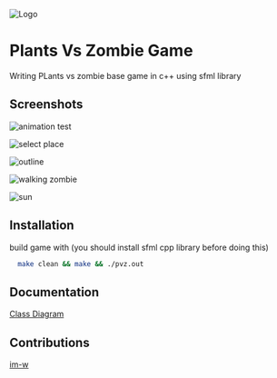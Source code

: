 ![Logo](https://github.com/im-w/Plants_Vs_Zombies_Game/blob/main/readme/Logo.jpg?raw=true)


# Plants Vs Zombie Game

Writing PLants vs zombie base game in c++ using sfml library


## Screenshots

![animation test](https://github.com/im-w/Plants_Vs_Zombies_Game/blob/main/readme/pvz-test-animation-screenshot.png?raw=true)

![select place](https://github.com/im-w/Plants_Vs_Zombies_Game/blob/main/readme/pvz-select-place-screenshot.png?raw=true)

![outline](https://github.com/im-w/Plants_Vs_Zombies_Game/blob/main/readme/pvz-outline-fullscreen-screenshot.png?raw=true)

![walking zombie](https://github.com/im-w/Plants_Vs_Zombies_Game/blob/main/readme/pvz-walking-zombie-screanshot.png?raw=true)

![sun](https://github.com/im-w/Plants_Vs_Zombies_Game/blob/main/readme/pvz-sun-screenshot.png?raw=true)
## Installation

build game with (you should install sfml cpp library before doing this)

```bash
  make clean && make && ./pvz.out
```
    
## Documentation

[Class Diagram](https://github.com/im-w/Plants_Vs_Zombies_Game/blob/main/docs/class-diagram.md)


## Contributions

[im-w](https://github.com/im-w)
